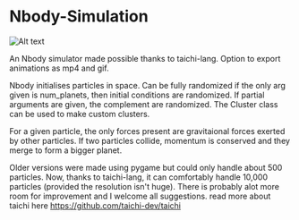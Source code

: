 # Nbody-Simulation
![ Alt text](https://github.com/Andrewnolan13/Nbody-Simulation/blob/main/output_gif.gif)

An Nbody simulator made possible thanks to taichi-lang. Option to export animations as mp4 and gif. 

Nbody initialises particles in space. Can be fully randomized if the only arg given is num_planets, then initial conditions are randomized. If partial arguments are given, the complement are randomized.
The Cluster class can be used to make custom clusters.

For a given particle, the only forces present are gravitaional forces exerted by other particles. If two particles collide, momentum is conserved and they merge to form a bigger planet.

Older versions were made using pygame but could only handle about 500 particles. Now, thanks to taichi-lang, it can comfortably handle 10,000 particles (provided the resolution isn't huge).
There is probably alot more room for improvement and I welcome all suggestions.
read more about taichi here https://github.com/taichi-dev/taichi
